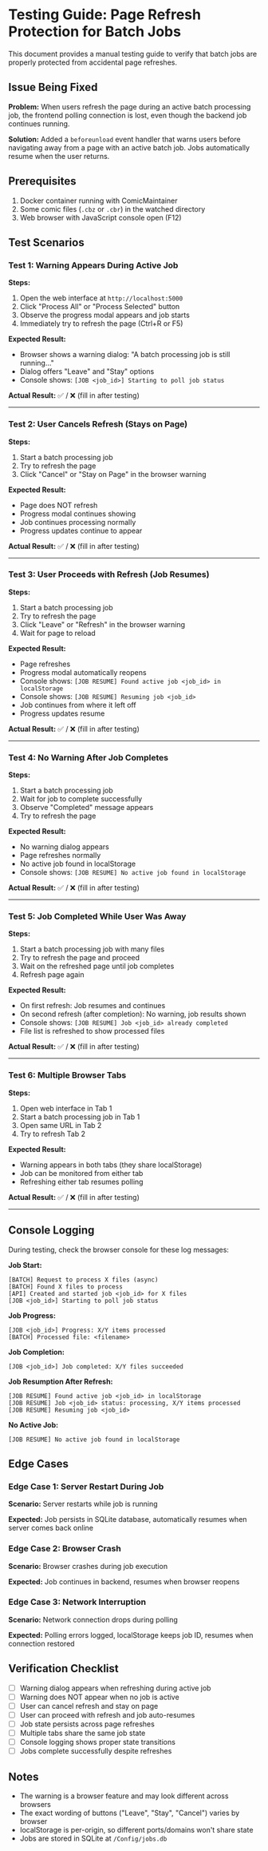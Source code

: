 # Testing Guide: Page Refresh Protection for Batch Jobs

This document provides a manual testing guide to verify that batch jobs are properly protected from accidental page refreshes.

## Issue Being Fixed

**Problem:** When users refresh the page during an active batch processing job, the frontend polling connection is lost, even though the backend job continues running.

**Solution:** Added a `beforeunload` event handler that warns users before navigating away from a page with an active batch job. Jobs automatically resume when the user returns.

## Prerequisites

1. Docker container running with ComicMaintainer
2. Some comic files (`.cbz` or `.cbr`) in the watched directory
3. Web browser with JavaScript console open (F12)

## Test Scenarios

### Test 1: Warning Appears During Active Job

**Steps:**
1. Open the web interface at `http://localhost:5000`
2. Click "Process All" or "Process Selected" button
3. Observe the progress modal appears and job starts
4. Immediately try to refresh the page (Ctrl+R or F5)

**Expected Result:**
- Browser shows a warning dialog: "A batch processing job is still running..."
- Dialog offers "Leave" and "Stay" options
- Console shows: `[JOB <job_id>] Starting to poll job status`

**Actual Result:** ✅ / ❌ (fill in after testing)

---

### Test 2: User Cancels Refresh (Stays on Page)

**Steps:**
1. Start a batch processing job
2. Try to refresh the page
3. Click "Cancel" or "Stay on Page" in the browser warning

**Expected Result:**
- Page does NOT refresh
- Progress modal continues showing
- Job continues processing normally
- Progress updates continue to appear

**Actual Result:** ✅ / ❌ (fill in after testing)

---

### Test 3: User Proceeds with Refresh (Job Resumes)

**Steps:**
1. Start a batch processing job
2. Try to refresh the page
3. Click "Leave" or "Refresh" in the browser warning
4. Wait for page to reload

**Expected Result:**
- Page refreshes
- Progress modal automatically reopens
- Console shows: `[JOB RESUME] Found active job <job_id> in localStorage`
- Console shows: `[JOB RESUME] Resuming job <job_id>`
- Job continues from where it left off
- Progress updates resume

**Actual Result:** ✅ / ❌ (fill in after testing)

---

### Test 4: No Warning After Job Completes

**Steps:**
1. Start a batch processing job
2. Wait for job to complete successfully
3. Observe "Completed" message appears
4. Try to refresh the page

**Expected Result:**
- No warning dialog appears
- Page refreshes normally
- No active job found in localStorage
- Console shows: `[JOB RESUME] No active job found in localStorage`

**Actual Result:** ✅ / ❌ (fill in after testing)

---

### Test 5: Job Completed While User Was Away

**Steps:**
1. Start a batch processing job with many files
2. Try to refresh the page and proceed
3. Wait on the refreshed page until job completes
4. Refresh page again

**Expected Result:**
- On first refresh: Job resumes and continues
- On second refresh (after completion): No warning, job results shown
- Console shows: `[JOB RESUME] Job <job_id> already completed`
- File list is refreshed to show processed files

**Actual Result:** ✅ / ❌ (fill in after testing)

---

### Test 6: Multiple Browser Tabs

**Steps:**
1. Open web interface in Tab 1
2. Start a batch processing job in Tab 1
3. Open same URL in Tab 2
4. Try to refresh Tab 2

**Expected Result:**
- Warning appears in both tabs (they share localStorage)
- Job can be monitored from either tab
- Refreshing either tab resumes polling

**Actual Result:** ✅ / ❌ (fill in after testing)

---

## Console Logging

During testing, check the browser console for these log messages:

**Job Start:**
```
[BATCH] Request to process X files (async)
[BATCH] Found X files to process
[API] Created and started job <job_id> for X files
[JOB <job_id>] Starting to poll job status
```

**Job Progress:**
```
[JOB <job_id>] Progress: X/Y items processed
[BATCH] Processed file: <filename>
```

**Job Completion:**
```
[JOB <job_id>] Job completed: X/Y files succeeded
```

**Job Resumption After Refresh:**
```
[JOB RESUME] Found active job <job_id> in localStorage
[JOB RESUME] Job <job_id> status: processing, X/Y items processed
[JOB RESUME] Resuming job <job_id>
```

**No Active Job:**
```
[JOB RESUME] No active job found in localStorage
```

## Edge Cases

### Edge Case 1: Server Restart During Job
**Scenario:** Server restarts while job is running

**Expected:** Job persists in SQLite database, automatically resumes when server comes back online

### Edge Case 2: Browser Crash
**Scenario:** Browser crashes during job execution

**Expected:** Job continues in backend, resumes when browser reopens

### Edge Case 3: Network Interruption
**Scenario:** Network connection drops during polling

**Expected:** Polling errors logged, localStorage keeps job ID, resumes when connection restored

## Verification Checklist

- [ ] Warning dialog appears when refreshing during active job
- [ ] Warning does NOT appear when no job is active
- [ ] User can cancel refresh and stay on page
- [ ] User can proceed with refresh and job auto-resumes
- [ ] Job state persists across page refreshes
- [ ] Multiple tabs share the same job state
- [ ] Console logging shows proper state transitions
- [ ] Jobs complete successfully despite refreshes

## Notes

- The warning is a browser feature and may look different across browsers
- The exact wording of buttons ("Leave", "Stay", "Cancel") varies by browser
- localStorage is per-origin, so different ports/domains won't share state
- Jobs are stored in SQLite at `/Config/jobs.db`
